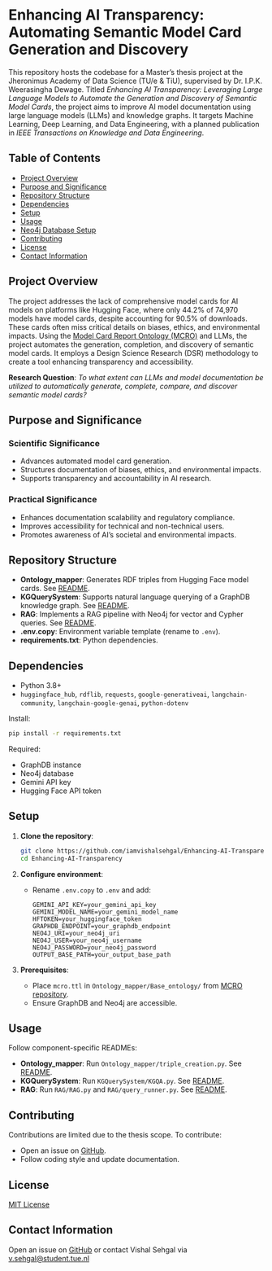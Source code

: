 # Enhancing AI Transparency: Automating Semantic Model Card Generation and Discovery

This repository hosts the codebase for a Master’s thesis project at the Jheronimus Academy of Data Science (TU/e & TiU), supervised by Dr. I.P.K. Weerasingha Dewage. Titled *Enhancing AI Transparency: Leveraging Large Language Models to Automate the Generation and Discovery of Semantic Model Cards*, the project aims to improve AI model documentation using large language models (LLMs) and knowledge graphs. It targets Machine Learning, Deep Learning, and Data Engineering, with a planned publication in *IEEE Transactions on Knowledge and Data Engineering*.

## Table of Contents

- [Project Overview](#project-overview)
- [Purpose and Significance](#purpose-and-significance)
- [Repository Structure](#repository-structure)
- [Dependencies](#dependencies)
- [Setup](#setup)
- [Usage](#usage)
- [Neo4j Database Setup](#neo4j-database-setup)
- [Contributing](#contributing)
- [License](#license)
- [Contact Information](#contact-information)

## Project Overview

The project addresses the lack of comprehensive model cards for AI models on platforms like Hugging Face, where only 44.2% of 74,970 models have model cards, despite accounting for 90.5% of downloads. These cards often miss critical details on biases, ethics, and environmental impacts. Using the [Model Card Report Ontology (MCRO)](https://github.com/UTHealth-Ontology/MCRO) and LLMs, the project automates the generation, completion, and discovery of semantic model cards. It employs a Design Science Research (DSR) methodology to create a tool enhancing transparency and accessibility.

**Research Question**: *To what extent can LLMs and model documentation be utilized to automatically generate, complete, compare, and discover semantic model cards?*

## Purpose and Significance

### Scientific Significance
- Advances automated model card generation.
- Structures documentation of biases, ethics, and environmental impacts.
- Supports transparency and accountability in AI research.

### Practical Significance
- Enhances documentation scalability and regulatory compliance.
- Improves accessibility for technical and non-technical users.
- Promotes awareness of AI’s societal and environmental impacts.

## Repository Structure

- **Ontology_mapper**: Generates RDF triples from Hugging Face model cards. See [README](Ontology_mapper/README.md).
- **KGQuerySystem**: Supports natural language querying of a GraphDB knowledge graph. See [README](KGQuerySystem/README.md).
- **RAG**: Implements a RAG pipeline with Neo4j for vector and Cypher queries. See [README](RAG/README.md).
- **.env.copy**: Environment variable template (rename to `.env`).
- **requirements.txt**: Python dependencies.

## Dependencies

- Python 3.8+
- `huggingface_hub`, `rdflib`, `requests`, `google-generativeai`, `langchain-community`, `langchain-google-genai`, `python-dotenv`

Install:

```bash
pip install -r requirements.txt
```

Required:
- GraphDB instance
- Neo4j database
- Gemini API key
- Hugging Face API token

## Setup

1. **Clone the repository**:

   ```bash
   git clone https://github.com/iamvishalsehgal/Enhancing-AI-Transparency.git
   cd Enhancing-AI-Transparency
   ```

2. **Configure environment**:
   - Rename `.env.copy` to `.env` and add:
     ```
     GEMINI_API_KEY=your_gemini_api_key
     GEMINI_MODEL_NAME=your_gemini_model_name
     HFTOKEN=your_huggingface_token
     GRAPHDB_ENDPOINT=your_graphdb_endpoint
     NEO4J_URI=your_neo4j_uri
     NEO4J_USER=your_neo4j_username
     NEO4J_PASSWORD=your_neo4j_password
     OUTPUT_BASE_PATH=your_output_base_path
     ```

3. **Prerequisites**:
   - Place `mcro.ttl` in `Ontology_mapper/Base_ontology/` from [MCRO repository](https://github.com/UTHealth-Ontology/MCRO).
   - Ensure GraphDB and Neo4j are accessible.

## Usage

Follow component-specific READMEs:
- **Ontology_mapper**: Run `Ontology_mapper/triple_creation.py`. See [README](Ontology_mapper/README.md).
- **KGQuerySystem**: Run `KGQuerySystem/KGQA.py`. See [README](KGQuerySystem/README.md).
- **RAG**: Run `RAG/RAG.py` and `RAG/query_runner.py`. See [README](RAG/README.md).


## Contributing

Contributions are limited due to the thesis scope. To contribute:
- Open an issue on [GitHub](https://github.com/iamvishalsehgal/Enhancing-AI-Transparency.git).
- Follow coding style and update documentation.

## License

[MIT License](LICENSE)

## Contact Information

Open an issue on [GitHub](https://github.com/iamvishalsehgal/Enhancing-AI-Transparency.git) or contact Vishal Sehgal via v.sehgal@student.tue.nl